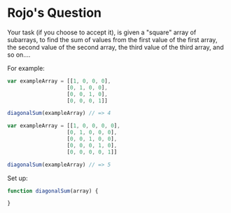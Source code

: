 # Rojo's Question

Your task (if you choose to accept it), is given a "square" array of subarrays, to find the sum of values from the first value of the first array, the second value of the second array, the third value of the third array, and so on....

For example:
```js
var exampleArray = [[1, 0, 0, 0],
                   [0, 1, 0, 0],
                   [0, 0, 1, 0],
                   [0, 0, 0, 1]]

diagonalSum(exampleArray) // => 4

var exampleArray = [[1, 0, 0, 0, 0],
                   [0, 1, 0, 0, 0],
                   [0, 0, 1, 0, 0],
                   [0, 0, 0, 1, 0],
                   [0, 0, 0, 0, 1]]

diagonalSum(exampleArray) // => 5
```

Set up:
```js
function diagonalSum(array) {

}
```
